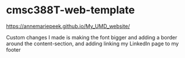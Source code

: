 # cmsc388T-web-template

https://annemariepeek.github.io/My_UMD_website/

Custom changes I made is making the font bigger and adding a border around the content-section, and adding linking my LinkedIn page to my footer
